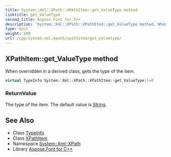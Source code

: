 ```yaml
---
title: System::Xml::XPath::XPathItem::get_ValueType method
linktitle: get_ValueType
second_title: Aspose.Font for C++
description: 'System::Xml::XPath::XPathItem::get_ValueType method. When overridden in a derived class, gets the type of the item in C++.'
type: docs
weight: 500
url: /cpp/system.xml.xpath/xpathitem/get_valuetype/
---
```

## XPathItem::get_ValueType method


When overridden in a derived class, gets the type of the item.

```cpp
virtual TypeInfo System::Xml::XPath::XPathItem::get_ValueType()=0
```


### ReturnValue

The type of the item. The default value is [String](../../../system/string/).

## See Also

* Class [TypeInfo](../../../system/typeinfo/)
* Class [XPathItem](../)
* Namespace [System::Xml::XPath](../../)
* Library [Aspose.Font for C++](../../../)
